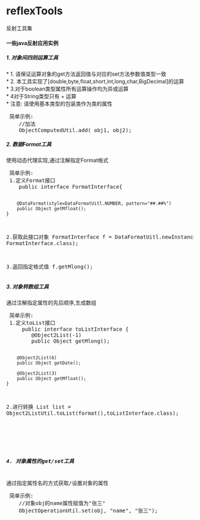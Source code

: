 # reflexTools
反射工具集

<h4>一些java反射应用实例</h4>
<p>
<h5>1. 对象间四则运算工具</h5>
 * 1. 请保证运算对象的get方法返回值与对应的set方法参数值类型一致<br/>
 * 2. 本工具实现了[double,byte,float,short,int,long,char,BigDecimal]的运算<br/>
 * 3.对于boolean类型属性所有运算操作均为异或运算<br/>
 * 4对于String类型只有 + 运算 <br/>
 * 注意: 请使用基本类型的包装类作为类的属性
<pre>
 简单示例:
    //加法
    ObjectComputedUtil.add( obj1, obj2);
</pre>
</p>
<p>
<h5>2. 数据Format工具</h5>
使用动态代理实现,通过注解指定Format格式
<pre>
 简单示例:
 1.定义Format接口
    public interface FormatInterface{
	
        @DataFormat(style=DataFormatUitl.NUMBER, pattern="##.##%")
        public Object getMfloat();
    }
 2.获取此接口对象
    FormatInterface f = DataFormatUitl.newInstance(obj, FormatInterface.class);

 3.返回指定格式值
    f.getMlong();
</pre>
</p>
<p>
<h5>3. 对象转数组工具</h5>
通过注解指定属性的先后顺序,生成数组
<pre>
 简单示例:
 1.定义toList接口
     public interface toListInterface {
        @Object2List(-1)
        public Object getMlong();

        @Object2List(6)
        public Object getDate();
		
        @Object2List(3)
        public Object getMfloat();
    }
 2.进行转换	
    List<Object> list = Object2ListUtil.toList(format(),toListInterface.class);
</pre>
</p>
<p>
<h5>4. 对象属性的get/set工具</h5>
通过指定属性名的方式获取/设置对象的属性
<pre>
 简单示例:
    //对象obj的name属性赋值为"张三"
    ObjectOperationUtil.set(obj, "name", "张三");
</pre>
</p>
